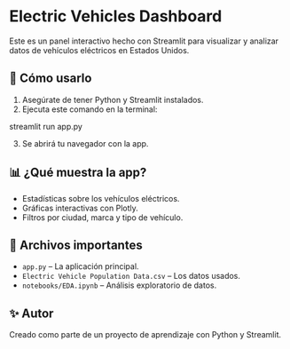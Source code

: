 # Electric Vehicles Dashboard

Este es un panel interactivo hecho con Streamlit para visualizar y analizar datos de vehículos eléctricos en Estados Unidos.

## 🚀 Cómo usarlo

1. Asegúrate de tener Python y Streamlit instalados.
2. Ejecuta este comando en la terminal:

streamlit run app.py

3. Se abrirá tu navegador con la app.

## 📊 ¿Qué muestra la app?

- Estadísticas sobre los vehículos eléctricos.
- Gráficas interactivas con Plotly.
- Filtros por ciudad, marca y tipo de vehículo.

## 📁 Archivos importantes

- `app.py` – La aplicación principal.
- `Electric Vehicle Population Data.csv` – Los datos usados.
- `notebooks/EDA.ipynb` – Análisis exploratorio de datos.

## ✨ Autor

Creado como parte de un proyecto de aprendizaje con Python y Streamlit.

